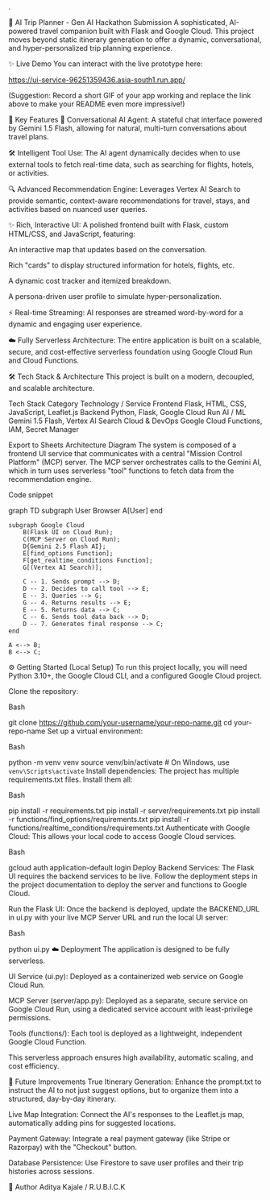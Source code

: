 .

🤖 AI Trip Planner - Gen AI Hackathon Submission
A sophisticated, AI-powered travel companion built with Flask and Google Cloud. This project moves beyond static itinerary generation to offer a dynamic, conversational, and hyper-personalized trip planning experience.

✨ Live Demo
You can interact with the live prototype here:

https://ui-service-96251359436.asia-south1.run.app/

(Suggestion: Record a short GIF of your app working and replace the link above to make your README even more impressive!)

🚀 Key Features
🧠 Conversational AI Agent: A stateful chat interface powered by Gemini 1.5 Flash, allowing for natural, multi-turn conversations about travel plans.

🛠️ Intelligent Tool Use: The AI agent dynamically decides when to use external tools to fetch real-time data, such as searching for flights, hotels, or activities.

🔍 Advanced Recommendation Engine: Leverages Vertex AI Search to provide semantic, context-aware recommendations for travel, stays, and activities based on nuanced user queries.

✨ Rich, Interactive UI: A polished frontend built with Flask, custom HTML/CSS, and JavaScript, featuring:

An interactive map that updates based on the conversation.

Rich "cards" to display structured information for hotels, flights, etc.

A dynamic cost tracker and itemized breakdown.

A persona-driven user profile to simulate hyper-personalization.

⚡ Real-time Streaming: AI responses are streamed word-by-word for a dynamic and engaging user experience.

☁️ Fully Serverless Architecture: The entire application is built on a scalable, secure, and cost-effective serverless foundation using Google Cloud Run and Cloud Functions.

🛠️ Tech Stack & Architecture
This project is built on a modern, decoupled, and scalable architecture.

Tech Stack
Category	Technology / Service
Frontend	Flask, HTML, CSS, JavaScript, Leaflet.js
Backend	Python, Flask, Google Cloud Run
AI / ML	Gemini 1.5 Flash, Vertex AI Search
Cloud & DevOps	Google Cloud Functions, IAM, Secret Manager

Export to Sheets
Architecture Diagram
The system is composed of a frontend UI service that communicates with a central "Mission Control Platform" (MCP) server. The MCP server orchestrates calls to the Gemini AI, which in turn uses serverless "tool" functions to fetch data from the recommendation engine.

Code snippet

graph TD
    subgraph User Browser
        A[User]
    end

    subgraph Google Cloud
        B(Flask UI on Cloud Run);
        C(MCP Server on Cloud Run);
        D{Gemini 2.5 Flash AI};
        E[find_options Function];
        F[get_realtime_conditions Function];
        G[(Vertex AI Search)];

        C -- 1. Sends prompt --> D;
        D -- 2. Decides to call tool --> E;
        E -- 3. Queries --> G;
        G -- 4. Returns results --> E;
        E -- 5. Returns data --> C;
        C -- 6. Sends tool data back --> D;
        D -- 7. Generates final response --> C;
    end

    A <--> B;
    B <--> C;
⚙️ Getting Started (Local Setup)
To run this project locally, you will need Python 3.10+, the Google Cloud CLI, and a configured Google Cloud project.

Clone the repository:

Bash

git clone https://github.com/your-username/your-repo-name.git
cd your-repo-name
Set up a virtual environment:

Bash

python -m venv venv
source venv/bin/activate  # On Windows, use `venv\Scripts\activate`
Install dependencies:
The project has multiple requirements.txt files. Install them all:

Bash

pip install -r requirements.txt
pip install -r server/requirements.txt
pip install -r functions/find_options/requirements.txt
pip install -r functions/realtime_conditions/requirements.txt
Authenticate with Google Cloud:
This allows your local code to access Google Cloud services.

Bash

gcloud auth application-default login
Deploy Backend Services:
The Flask UI requires the backend services to be live. Follow the deployment steps in the project documentation to deploy the server and functions to Google Cloud.

Run the Flask UI:
Once the backend is deployed, update the BACKEND_URL in ui.py with your live MCP Server URL and run the local UI server:

Bash

python ui.py
☁️ Deployment
The application is designed to be fully serverless.

UI Service (ui.py): Deployed as a containerized web service on Google Cloud Run.

MCP Server (server/app.py): Deployed as a separate, secure service on Google Cloud Run, using a dedicated service account with least-privilege permissions.

Tools (functions/): Each tool is deployed as a lightweight, independent Google Cloud Function.

This serverless approach ensures high availability, automatic scaling, and cost efficiency.

🔮 Future Improvements
True Itinerary Generation: Enhance the prompt.txt to instruct the AI to not just suggest options, but to organize them into a structured, day-by-day itinerary.

Live Map Integration: Connect the AI's responses to the Leaflet.js map, automatically adding pins for suggested locations.

Payment Gateway: Integrate a real payment gateway (like Stripe or Razorpay) with the "Checkout" button.

Database Persistence: Use Firestore to save user profiles and their trip histories across sessions.

👤 Author
Aditya Kajale / R.U.B.I.C.K